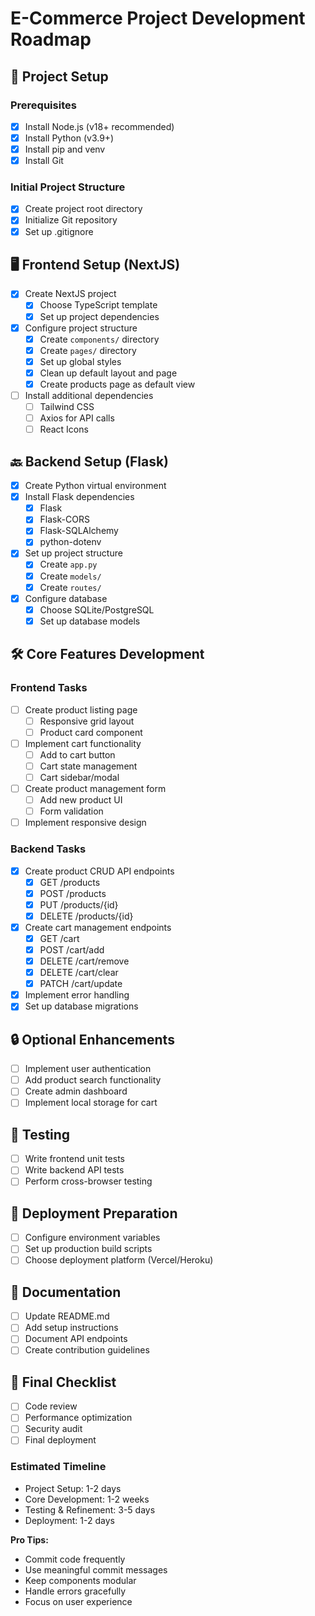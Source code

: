 # E-Commerce Project Development Roadmap

## 🚀 Project Setup

### Prerequisites

- [x] Install Node.js (v18+ recommended)
- [x] Install Python (v3.9+)
- [x] Install pip and venv
- [x] Install Git

### Initial Project Structure

- [x] Create project root directory
- [x] Initialize Git repository
- [x] Set up .gitignore

## 🖥️ Frontend Setup (NextJS)

- [x] Create NextJS project
  - [x] Choose TypeScript template
  - [x] Set up project dependencies
- [x] Configure project structure
  - [x] Create `components/` directory
  - [x] Create `pages/` directory
  - [x] Set up global styles
  - [x] Clean up default layout and page
  - [x] Create products page as default view
- [ ] Install additional dependencies
  - [ ] Tailwind CSS
  - [ ] Axios for API calls
  - [ ] React Icons

## 🔙 Backend Setup (Flask)

- [x] Create Python virtual environment
- [x] Install Flask dependencies
  - [x] Flask
  - [x] Flask-CORS
  - [x] Flask-SQLAlchemy
  - [x] python-dotenv
- [x] Set up project structure
  - [x] Create `app.py`
  - [x] Create `models/`
  - [x] Create `routes/`
- [x] Configure database
  - [x] Choose SQLite/PostgreSQL
  - [x] Set up database models

## 🛠️ Core Features Development

### Frontend Tasks

- [ ] Create product listing page
  - [ ] Responsive grid layout
  - [ ] Product card component
- [ ] Implement cart functionality
  - [ ] Add to cart button
  - [ ] Cart state management
  - [ ] Cart sidebar/modal
- [ ] Create product management form
  - [ ] Add new product UI
  - [ ] Form validation
- [ ] Implement responsive design

### Backend Tasks

- [x] Create product CRUD API endpoints
  - [x] GET /products
  - [x] POST /products
  - [x] PUT /products/{id}
  - [x] DELETE /products/{id}
- [x] Create cart management endpoints
  - [x] GET /cart
  - [x] POST /cart/add
  - [x] DELETE /cart/remove
  - [x] DELETE /cart/clear
  - [x] PATCH /cart/update
- [x] Implement error handling
- [x] Set up database migrations

## 🔒 Optional Enhancements

- [ ] Implement user authentication
- [ ] Add product search functionality
- [ ] Create admin dashboard
- [ ] Implement local storage for cart

## 🧪 Testing

- [ ] Write frontend unit tests
- [ ] Write backend API tests
- [ ] Perform cross-browser testing

## 🚢 Deployment Preparation

- [ ] Configure environment variables
- [ ] Set up production build scripts
- [ ] Choose deployment platform (Vercel/Heroku)

## 📝 Documentation

- [ ] Update README.md
- [ ] Add setup instructions
- [ ] Document API endpoints
- [ ] Create contribution guidelines

## 🏁 Final Checklist

- [ ] Code review
- [ ] Performance optimization
- [ ] Security audit
- [ ] Final deployment

### Estimated Timeline

- Project Setup: 1-2 days
- Core Development: 1-2 weeks
- Testing & Refinement: 3-5 days
- Deployment: 1-2 days

**Pro Tips:**

- Commit code frequently
- Use meaningful commit messages
- Keep components modular
- Handle errors gracefully
- Focus on user experience
